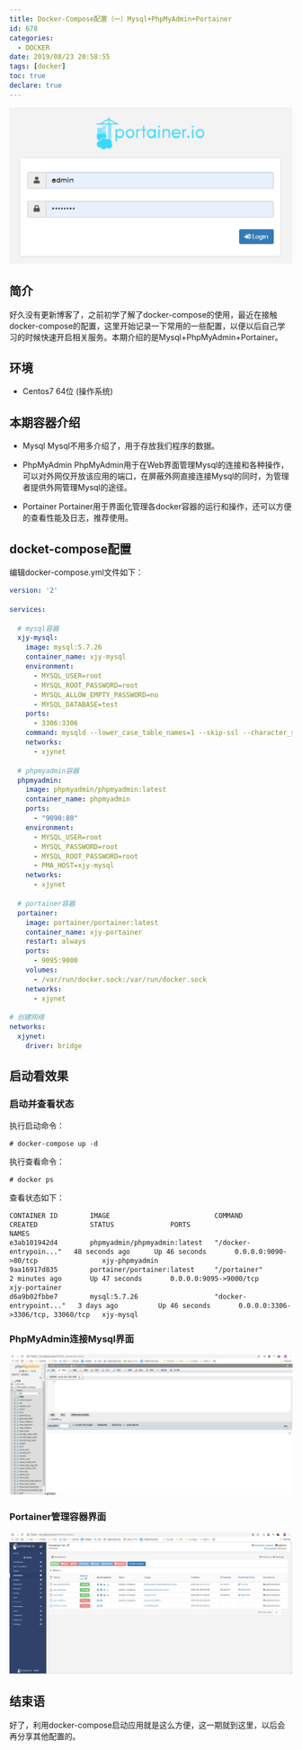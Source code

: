```yaml
---
title: Docker-Compose配置（一）Mysql+PhpMyAdmin+Portainer
id: 678
categories:
  - DOCKER
date: 2019/08/23 20:58:55        
tags: [docker]
toc: true
declare: true
---
```


![img](/img/xjy/p60000.png)<br/>

## 简介

好久没有更新博客了，之前初学了解了docker-compose的使用，最近在接触docker-compose的配置，这里开始记录一下常用的一些配置，以便以后自己学习的时候快速开启相关服务。本期介绍的是Mysql+PhpMyAdmin+Portainer。
<!--more-->

## 环境

+ Centos7 64位 (操作系统)

## 本期容器介绍

+ Mysql
Mysql不用多介绍了，用于存放我们程序的数据。

+ PhpMyAdmin
PhpMyAdmin用于在Web界面管理Mysql的连接和各种操作，可以对外网仅开放该应用的端口，在屏蔽外网直接连接Mysql的同时，为管理者提供外网管理Mysql的途径。

+ Portainer
Portainer用于界面化管理各docker容器的运行和操作，还可以方便的查看性能及日志，推荐使用。

## docket-compose配置
编辑docker-compose.yml文件如下：
``` yml
version: '2'

services:

  # mysql容器
  xjy-mysql:
    image: mysql:5.7.26
    container_name: xjy-mysql
    environment:
      - MYSQL_USER=root
      - MYSQL_ROOT_PASSWORD=root
      - MYSQL_ALLOW_EMPTY_PASSWORD=no
      - MYSQL_DATABASE=test
    ports:
      - 3306:3306
    command: mysqld --lower_case_table_names=1 --skip-ssl --character_set_server=utf8 --explicit_defaults_for_timestamp
    networks:
      - xjynet
      
  # phpmyadmin容器
  phpmyadmin:
    image: phpmyadmin/phpmyadmin:latest
    container_name: phpmyadmin
    ports:
      - "9090:80"
    environment:
      - MYSQL_USER=root
      - MYSQL_PASSWORD=root
      - MYSQL_ROOT_PASSWORD=root
      - PMA_HOST=xjy-mysql
    networks:
      - xjynet
      
  # portainer容器
  portainer:
    image: portainer/portainer:latest
    container_name: xjy-portainer
    restart: always
    ports:
      - 9095:9000
    volumes:
      - /var/run/docker.sock:/var/run/docker.sock
    networks:
      - xjynet

# 创建网络
networks:
  xjynet:
    driver: bridge
```

## 启动看效果

### 启动并查看状态
执行启动命令：
``` shell
# docker-compose up -d
```

执行查看命令：
``` shell
# docker ps
```

查看状态如下：
``` text
CONTAINER ID        IMAGE                          COMMAND                  CREATED             STATUS              PORTS                               NAMES
e3ab101942d4        phpmyadmin/phpmyadmin:latest   "/docker-entrypoin..."   48 seconds ago      Up 46 seconds       0.0.0.0:9090->80/tcp                xjy-phpmyadmin
9aa16917d835        portainer/portainer:latest     "/portainer"             2 minutes ago       Up 47 seconds       0.0.0.0:9095->9000/tcp              xjy-portainer
d6a9b02fbbe7        mysql:5.7.26                   "docker-entrypoint..."   3 days ago          Up 46 seconds       0.0.0.0:3306->3306/tcp, 33060/tcp   xjy-mysql

```

### PhpMyAdmin连接Mysql界面
![img](/img/xjy/p60002.png)<br/>


### Portainer管理容器界面
![img](/img/xjy/p60003.png)<br/>

## 结束语
好了，利用docker-compose启动应用就是这么方便，这一期就到这里，以后会再分享其他配置的。

